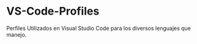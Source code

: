 # VS-Code-Profiles
Perfiles Utilizados en Visual Studio Code para los diversos lenguajes que manejo.
